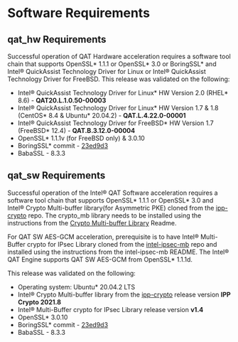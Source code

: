 # Software Requirements

## qat_hw Requirements
Successful operation of QAT Hardware acceleration requires a software tool chain
that supports OpenSSL\* 1.1.1 or OpenSSL\* 3.0 or BoringSSL\* and Intel&reg; QuickAssist
Technology Driver for Linux or Intel&reg;  QuickAssist Technology
Driver for FreeBSD. This release was validated on the following:

* Intel&reg; QuickAssist Technology Driver for Linux\* HW Version 2.0 (RHEL\* 8.6) - **QAT20.L.1.0.50-00003**
* Intel&reg; QuickAssist Technology Driver for Linux\* HW Version 1.7 & 1.8 (CentOS\* 8.4 & Ubuntu\* 20.04.2) - **QAT.L.4.22.0-00001**
* Intel&reg; QuickAssist Technology Driver for FreeBSD\* HW Version 1.7 (FreeBSD\* 12.4) - **QAT.B.3.12.0-00004**
* OpenSSL\* 1.1.1v (for FreeBSD only) & 3.0.10
* BoringSSL\* commit - [23ed9d3][1]
* BabaSSL - 8.3.3

## qat_sw Requirements
Successful operation of the Intel&reg; QAT Software acceleration requires a
software tool chain that supports OpenSSL\* 1.1.1 or OpenSSL\* 3.0 and Intel&reg;
Crypto Multi-buffer library(for Asymmetric PKE) cloned from the [ipp-crypto][2] repo.
The crypto_mb library needs to be installed using the instructions from the
[Crypto Multi-buffer Library][3] Readme.

For QAT SW AES-GCM acceleration, prerequisite is to have Intel&reg;
Multi-Buffer crypto for IPsec Library cloned from the [intel-ipsec-mb][4]
repo and installed using the instructions from the intel-ipsec-mb README.
The Intel&reg; QAT Engine supports QAT SW AES-GCM from OpenSSL\* 1.1.1d.

This release was validated on the following:

* Operating system: Ubuntu\* 20.04.2 LTS
* Intel&reg; Crypto Multi-buffer library from the [ipp-crypto][2] release
  version **IPP Crypto 2021.8**
* Intel&reg; Multi-Buffer crypto for IPsec Library release version **v1.4**
* OpenSSL\* 3.0.10
* BoringSSL\* commit - [23ed9d3][1]
* BabaSSL - 8.3.3

[1]:https://github.com/google/boringssl/commit/23ed9d3852bbc738bebeaa0fe4a0782f91d7873c
[2]:https://github.com/intel/ipp-crypto
[3]:https://github.com/intel/ipp-crypto/tree/develop/sources/ippcp/crypto_mb
[4]:https://github.com/intel/intel-ipsec-mb
